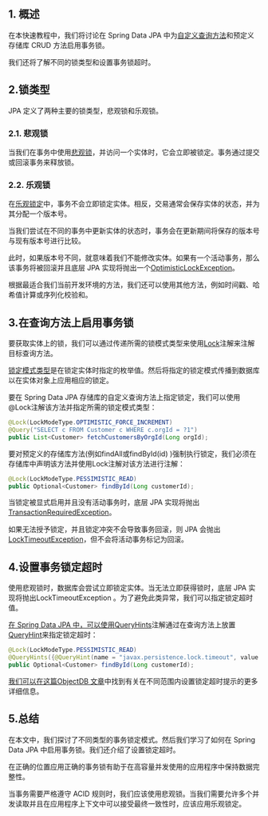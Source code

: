 ## 1. 概述

在本快速教程中，我们将讨论在 Spring Data JPA 中为[自定义查询方法](https://www.baeldung.com/spring-data-jpa-query)和预定义存储库 CRUD 方法启用事务锁。

我们还将了解不同的锁类型和设置事务锁超时。

## 2.锁类型

JPA 定义了两种主要的锁类型，悲观锁和乐观锁。

### 2.1. 悲观锁

当我们在事务中使用[悲观锁](https://www.baeldung.com/jpa-pessimistic-locking)，并访问一个实体时，它会立即被锁定。事务通过提交或回滚事务来释放锁。

### 2.2. 乐观锁

在[乐观锁定](https://www.baeldung.com/jpa-optimistic-locking)中，事务不会立即锁定实体。相反，交易通常会保存实体的状态，并为其分配一个版本号。

当我们尝试在不同的事务中更新实体的状态时，事务会在更新期间将保存的版本号与现有版本号进行比较。

此时，如果版本号不同，就意味着我们不能修改实体。如果有一个活动事务，那么该事务将被回滚并且底层 JPA 实现将抛出一个[OptimisticLockException](https://docs.oracle.com/javaee/7/api/javax/persistence/OptimisticLockException.html)。

根据最适合我们当前开发环境的方法，我们还可以使用其他方法，例如时间戳、哈希值计算或序列化校验和。

## 3.在查询方法上启用事务锁

要获取实体上的锁，我们可以通过传递所需的锁模式类型来使用[Lock](https://docs.spring.io/spring-data/jpa/docs/current/api/org/springframework/data/jpa/repository/Lock.html)注解来注解目标查询方法。

[锁定模式类型](https://docs.oracle.com/javaee/7/api/javax/persistence/LockModeType.html)是在锁定实体时指定的枚举值。然后将指定的锁定模式传播到数据库以在实体对象上应用相应的锁定。

要在 Spring Data JPA 存储库的自定义查询方法上指定锁定，我们可以使用@Lock注解该方法并指定所需的锁定模式类型：

```java
@Lock(LockModeType.OPTIMISTIC_FORCE_INCREMENT)
@Query("SELECT c FROM Customer c WHERE c.orgId = ?1")
public List<Customer> fetchCustomersByOrgId(Long orgId);
```

要对预定义的存储库方法(例如findAll或findById(id) )强制执行锁定，我们必须在存储库中声明该方法并使用Lock注解对该方法进行注解：

```java
@Lock(LockModeType.PESSIMISTIC_READ)
public Optional<Customer> findById(Long customerId);
```

当锁定被显式启用并且没有活动事务时，底层 JPA 实现将抛出[TransactionRequiredException](https://docs.oracle.com/javaee/7/api/javax/persistence/TransactionRequiredException.html)。

如果无法授予锁定，并且锁定冲突不会导致事务回滚，则 JPA 会抛出[LockTimeoutException](https://docs.oracle.com/javaee/7/api/javax/persistence/LockTimeoutException.html)，但不会将活动事务标记为回滚。

## 4.设置事务锁定超时

使用悲观锁时，数据库会尝试立即锁定实体。当无法立即获得锁时，底层 JPA 实现将抛出LockTimeoutException 。为了避免此类异常，我们可以指定锁定超时值。

[在 Spring Data JPA 中，可以使用QueryHints](https://docs.spring.io/spring-data/jpa/docs/current/api/index.html?org/springframework/data/jpa/repository/QueryHints.html)注解通过在查询方法上放置[QueryHint](https://docs.oracle.com/javaee/7/api/javax/persistence/QueryHint.html)来指定锁定超时：

```java
@Lock(LockModeType.PESSIMISTIC_READ)
@QueryHints({@QueryHint(name = "javax.persistence.lock.timeout", value = "3000")})
public Optional<Customer> findById(Long customerId);
```

[我们可以在这篇ObjectDB 文章](https://www.objectdb.com/java/jpa/persistence/lock#Pessimistic_Locking_)中找到有关在不同范围内设置锁定超时提示的更多详细信息。

## 5.总结

在本文中，我们探讨了不同类型的事务锁定模式。然后我们学习了如何在 Spring Data JPA 中启用事务锁。我们还介绍了设置锁定超时。

在正确的位置应用正确的事务锁有助于在高容量并发使用的应用程序中保持数据完整性。

当事务需要严格遵守 ACID 规则时，我们应该使用悲观锁。当我们需要允许多个并发读取并且在应用程序上下文中可以接受最终一致性时，应该应用乐观锁定。